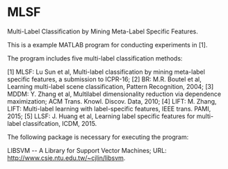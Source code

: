 # MLSF
Multi-Label Classification by Mining Meta-Label Specific Features.

This is a example MATLAB program for conducting experiments in [1].

The program includes five multi-label classification methods:

[1] MLSF: Lu Sun et al, Multi-label classification by mining meta-label specific features, a submission to ICPR-16;
[2] BR: M.R. Boutel et al, Learning multi-label scene classification, Pattern Recognition, 2004;
[3] MDDM: Y. Zhang et al, Multilabel dimensionality reduction via dependence maximization; ACM Trans. Knowl. Discov. Data, 2010;
[4] LIFT: M. Zhang, LIFT: Multi-label learning with label-specific features, IEEE trans. PAMI, 2015;
[5] LLSF: J. Huang et al, Learning label specific features for multi-label classifcation, ICDM, 2015.

The following package is necessary for executing the program:

LIBSVM -- A Library for Support Vector Machines;
URL: http://www.csie.ntu.edu.tw/~cjlin/libsvm.
